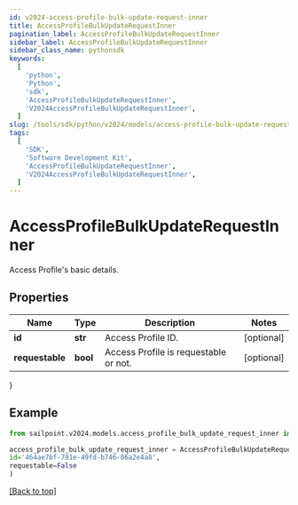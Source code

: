 ```yaml
---
id: v2024-access-profile-bulk-update-request-inner
title: AccessProfileBulkUpdateRequestInner
pagination_label: AccessProfileBulkUpdateRequestInner
sidebar_label: AccessProfileBulkUpdateRequestInner
sidebar_class_name: pythonsdk
keywords:
  [
    'python',
    'Python',
    'sdk',
    'AccessProfileBulkUpdateRequestInner',
    'V2024AccessProfileBulkUpdateRequestInner',
  ]
slug: /tools/sdk/python/v2024/models/access-profile-bulk-update-request-inner
tags:
  [
    'SDK',
    'Software Development Kit',
    'AccessProfileBulkUpdateRequestInner',
    'V2024AccessProfileBulkUpdateRequestInner',
  ]
---
```


# AccessProfileBulkUpdateRequestInner

Access Profile's basic details.

## Properties

| Name | Type | Description | Notes |
| --- | --- | --- | --- |
| **id** | **str** | Access Profile ID. | [optional] |
| **requestable** | **bool** | Access Profile is requestable or not. | [optional] |

}

## Example

```python
from sailpoint.v2024.models.access_profile_bulk_update_request_inner import AccessProfileBulkUpdateRequestInner

access_profile_bulk_update_request_inner = AccessProfileBulkUpdateRequestInner(
id='464ae7bf-791e-49fd-b746-06a2e4a8',
requestable=False
)

```

[[Back to top]](#)
